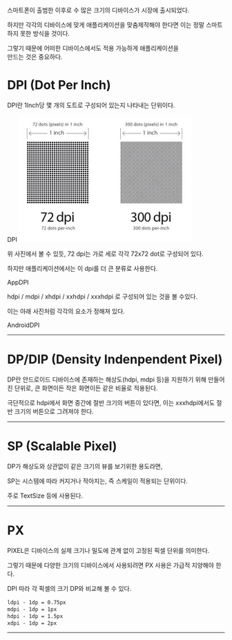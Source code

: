 
스마트폰이 출범한 이후로 수 많은 크기의 디바이스가 시장에 출시되었다.

하지만 각각의 디바이스에 맞게 애플리케이션을 맞춤제작해야 한다면
이는 정말 스마트하지 못한 방식을 것이다.

그렇기 때문에 어떠한 디바이스에서도 적용 가능하게 애플리케이션을</br>
만드는 것은 중요하다.

# DPI (Dot Per Inch)

DPI란 1Inch당 몇 개의 도트로 구성되어 있는지 나타내는 단위이다.

DPI
![DPI](https://raw.githubusercontent.com/tlskals/img/main/MobileApplication/DPI.PNG)

위 사진에서 볼 수 있듯, 72 dpi는 가로 세로 각각 72x72 dot로 구성되어 있다.

하지만 애플리케이션에서는 이 dpi를 더 큰 분류로 사용한다.

AppDPI

hdpi / mdpi / xhdpi / xxhdpi / xxxhdpi 로 구성되어 있는 것을 볼 수있다.

이는 아래 사진처럼 각각의 요소가 정해져 있다.

AndroidDPI

------------------

# DP/DIP (Density Indenpendent Pixel)

DP란 안드로이드 디바이스에 존재하는 해상도(hdpi, mdpi 등)을 지원하기 위해 만들어진 단위로, 큰 화면이든 작은 화면이든 같은 비율로 적용된다.

극단적으로 hdpi에서 화면 중간에 절반 크기의 버튼이 있다면,
이는 xxxhdpi에서도 절반 크기의 버튼으로 그려져야 한다.

-----------------

# SP (Scalable Pixel)

DP가 해상도와 상관없이 같은 크기의 뷰를 보기위한 용도라면,

SP는 시스템에 따라 커지거나 작아지는, 즉 스케일이 적용되는 단위이다.

주로 TextSize 등에 사용된다.

--------------------

# PX

PIXEL은 디바이스의 실제 크기나 밀도에 관계 없이 고정된 픽셀 단위를 의미한다.

그렇기 때문에 다양한 크기의 디바이스에서 사용되려면 PX 사용은 가급적 지양해야 한다.

DPI 따라 각 픽셀의 크기 DP와 비교해 볼 수 있다.

```
ldpi - 1dp = 0.75px
mdpi - 1dp = 1px
hdpi - 1dp = 1.5px
xdpi - 1dp = 2px
```

-------------------





